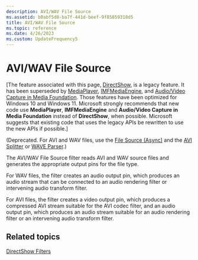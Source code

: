 ```yaml
---
description: AVI/WAV File Source
ms.assetid: b8abf5d8-ba7f-441d-beef-9f85859318d5
title: AVI/WAV File Source
ms.topic: reference
ms.date: 4/26/2023
ms.custom: UpdateFrequency5
---
```


# AVI/WAV File Source

\[The feature associated with this page, [DirectShow](/windows/win32/directshow/directshow), is a legacy feature. It has been superseded by [MediaPlayer](/uwp/api/Windows.Media.Playback.MediaPlayer), [IMFMediaEngine](/windows/win32/api/mfmediaengine/nn-mfmediaengine-imfmediaengine), and [Audio/Video Capture in Media Foundation](/windows/win32/medfound/audio-video-capture-in-media-foundation). Those features have been optimized for Windows 10 and Windows 11. Microsoft strongly recommends that new code use **MediaPlayer**, **IMFMediaEngine** and **Audio/Video Capture in Media Foundation** instead of **DirectShow**, when possible. Microsoft suggests that existing code that uses the legacy APIs be rewritten to use the new APIs if possible.\]

(Deprecated. For AVI and WAV files, use the [File Source (Async)](file-source--async--filter.md) and the [AVI Splitter](avi-splitter-filter.md) or [WAVE Parser](wave-parser-filter.md).)

The AVI/WAV File Source filter reads AVI and WAV source files and generates the appropriate output pins for the file type.

For WAV files, the filter creates an audio output pin, which produces an audio stream that can be connected to an audio rendering filter or intervening audio transform filter.

For AVI files, the filter creates a video output pin, which produces a compressed AVI stream suitable for the AVI codec filter, and an audio output pin, which produces an audio stream suitable for an audio rendering filter or an intervening audio transform filter.

## Related topics

<dl> <dt>

[DirectShow Filters](directshow-filters.md)
</dt> </dl>

 

 



